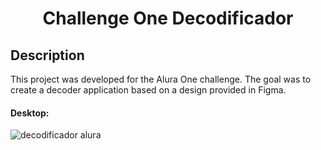 <div align="center">
<h1>Challenge One Decodificador</h1>

</div>
<div align="left"> 

## Description

This project was developed for the Alura One challenge. The goal was to create a decoder application based on a design provided in Figma.

#### Desktop:
![decodificador alura](https://github.com/RenataDellamatriz/challenge-one-decodificador/assets/106563089/81ce6b01-a4a4-4415-9751-5a371a45c24a)
  

